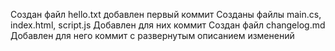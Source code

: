 Создан файл  hello.txt
добавлен первый коммит
Созданы файлы main.cs, index.html, script.js
Добавлен для них коммит
Создан файл changelog.md
Добавлен для него коммит с развернутым описанием изменений